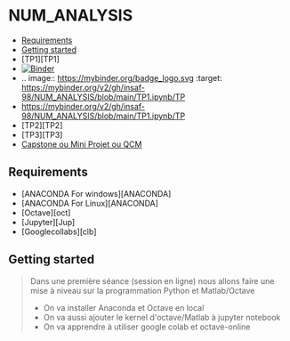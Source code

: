 
# NUM_ANALYSIS
<!-- START doctoc generated TOC please keep comment here to allow auto update -->
<!-- DON'T EDIT THIS SECTION, INSTEAD RE-RUN doctoc TO UPDATE -->


- [Requirements](#requirements)
- [Getting started](#getting-started)
- [TP1][TP1]
- [![Binder](https://mybinder.org/badge_logo.svg)](https://mybinder.org/v2/gh/insaf-98/NUM_ANALYSIS/blob/main/TP1.ipynb/TP)
- .. image:: https://mybinder.org/badge_logo.svg
 :target: https://mybinder.org/v2/gh/insaf-98/NUM_ANALYSIS/blob/main/TP1.ipynb/TP
- https://mybinder.org/v2/gh/insaf-98/NUM_ANALYSIS/blob/main/TP1.ipynb/TP
- [TP2][TP2]
- [TP3][TP3]
- [Capstone ou Mini Projet ou QCM](#Capstone)


<!-- END doctoc generated TOC please keep comment here to allow auto update -->

## Requirements

* [ANACONDA For windows][ANACONDA] 
* [ANACONDA For Linux][ANACONDA]
* [Octave][oct]
* [Jupyter][Jup]
* [Googlecollabs][clb]

## Getting started 
> Dans une première séance (session en ligne) nous allons faire une mise à niveau sur la programmation Python et Matlab/Octave 
> + On va installer Anaconda et Octave en local
> + On  va aussi ajouter le kernel d'octave/Matlab à jupyter notebook
> + On va apprendre à utiliser google colab et octave-online 



